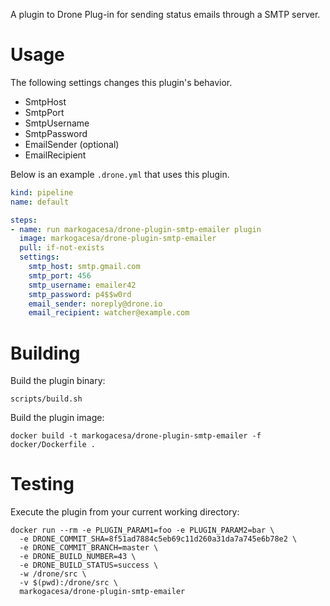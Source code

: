 A plugin to Drone Plug-in for sending status emails through a SMTP server.

# Usage

The following settings changes this plugin's behavior.

* SmtpHost
* SmtpPort
* SmtpUsername
* SmtpPassword
* EmailSender (optional)
* EmailRecipient

Below is an example `.drone.yml` that uses this plugin.

```yaml
kind: pipeline
name: default

steps:
- name: run markogacesa/drone-plugin-smtp-emailer plugin
  image: markogacesa/drone-plugin-smtp-emailer
  pull: if-not-exists
  settings:
    smtp_host: smtp.gmail.com
    smtp_port: 456
    smtp_username: emailer42
    smtp_password: p4$$w0rd
    email_sender: noreply@drone.io
    email_recipient: watcher@example.com
```

# Building

Build the plugin binary:

```text
scripts/build.sh
```

Build the plugin image:

```text
docker build -t markogacesa/drone-plugin-smtp-emailer -f docker/Dockerfile .
```

# Testing

Execute the plugin from your current working directory:

```text
docker run --rm -e PLUGIN_PARAM1=foo -e PLUGIN_PARAM2=bar \
  -e DRONE_COMMIT_SHA=8f51ad7884c5eb69c11d260a31da7a745e6b78e2 \
  -e DRONE_COMMIT_BRANCH=master \
  -e DRONE_BUILD_NUMBER=43 \
  -e DRONE_BUILD_STATUS=success \
  -w /drone/src \
  -v $(pwd):/drone/src \
  markogacesa/drone-plugin-smtp-emailer
```
